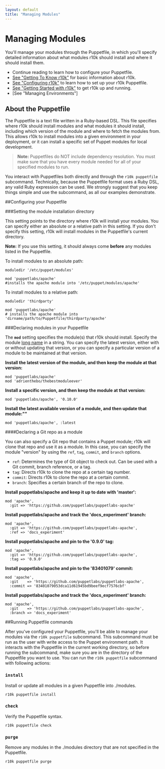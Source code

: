 ```yaml
---
layout: default
title: "Managing Modules"
---
```


[direnv]: /puppet/4.0/reference/environments.html
[direnv_setup]: /puppet/4.0/reference/environments_creating.html
[gettingstarted]: ./gettingstarted_r10k.html
[gettingtoknow]: ./index.html
[configuring]: ./configuring_r10k.html


# Managing Modules

You'll manage your modules through the Puppetfile, in which you'll specify detailed information about what modules r10k should install and where it should install them.

* Continue reading to learn how to configure your Puppetfile.
* [See "Getting To Know r10k"][gettingtoknow] for basic information about r10k.
* [See "Configuring r10k"][configuring] to learn how to set up your r10k Puppetfile.
* [See "Getting Started with r10k"][gettingstarted] to get r10k up and running.
* [See "Managing Environments"]


## About the Puppetfile

The Puppetfile is a text file written in a Ruby-based DSL. This file specifies where r10k should install modules and what modules it should install, including which version of the module and where to fetch the modules from. This allows r10k to install modules into a given environment in your deployment, or it can install a specific set of Puppet modules for local development.

>**Note:** Puppetfiles do NOT include dependency resolution. You must make sure that you have every module needed for all of your specified modules to run.

You interact with Puppetfiles both directly and through the `r10k puppetfile` subcommand. Technically, because the Puppetfile format uses a Ruby DSL, any valid Ruby expression can be used. We strongly suggest that you keep things simple and use the subcommand, as all our examples demonstrate. 

##Configuring your Puppetfile

###Setting the module installation directory

This setting points to the directory where r10k will install your modules. You can specify either an absolute or a relative path in this setting. If you don't specify this setting, r10k will install modules in the Puppetfile's current directory.

**Note:** If you use this setting, it should always come **before** any modules listed in the Puppetfile.

To install modules to an absolute path:

~~~
moduledir '/etc/puppet/modules'

mod 'puppetlabs/apache'
#installs the apache module into '/etc/puppet/modules/apache'
~~~

To install modules to a relative path:

~~~
moduledir 'thirdparty'

mod 'puppetlabs/apache' 
# installs the apache module into 'dirname/path/to/Puppetfile/thirdparty/apache'
~~~

###Declaring modules in your Puppetfile

The **`mod`** setting specifies the module(s) that r10k should install. Specify the module [long name](/puppet/latest/reference/modules_publishing.html#a-note-on-module-names) in a string. You can specify the latest version, either with or without updating that version, or you can specify a particular version of a module to be maintained at that version.

**Install the latest version of the module, and then keep the module at that version:**

~~~
mod 'puppetlabs/apache'
mod 'adrienthebo/thebestmoduleever'
~~~

**Install a specific version, and then keep the module at that version:**

~~~
mod 'puppetlabs/apache', '0.10.0'
~~~

**Install the latest available version of a module, and then update that module:""**

~~~
mod 'puppetlabs/apache', :latest
~~~

####Declaring a Git repo as a module

You can also specify a Git repo that contains a Puppet module; r10k will clone that repo and use it as a module. In this case, you can specify the module "version" by using the `ref`, `tag`, `commit`, and `branch` options.

* `ref`: Determines the type of Git object to check out. Can be used with a Git commit, branch reference, or a tag.
* `tag`: Directs r10k to clone the repo at a certain tag number.
* `commit`: Directs r10k to clone the repo at a certain commit.
* `branch`: Specifies a certain branch of the repo to clone.


**Install puppetlabs/apache and keep it up to date with 'master':**

~~~
mod 'apache',
  :git => 'https://github.com/puppetlabs/puppetlabs-apache'
~~~

**Install puppetlabs/apache and track the 'docs_experiment' branch:**

~~~
mod 'apache',
  :git => 'https://github.com/puppetlabs/puppetlabs-apache',
  :ref => 'docs_experiment'
~~~

**Install puppetlabs/apache and pin to the '0.9.0' tag:**

~~~
mod 'apache',
  :git => 'https://github.com/puppetlabs/puppetlabs-apache',
  :tag => '0.9.0'
~~~

**Install puppetlabs/apache and pin to the '83401079' commit:**

~~~
mod 'apache',
  :git    => 'https://github.com/puppetlabs/puppetlabs-apache',
  :commit => '83401079053dca11d61945bd9beef9ecf7576cbf'
~~~

**Install puppetlabs/apache and track the 'docs_experiment' branch:**

~~~
mod 'apache',
  :git    => 'https://github.com/puppetlabs/puppetlabs-apache',
  :branch => 'docs_experiment'
~~~

##Running Puppetfile commands

After you've configured your Puppetfile, you'll be able to manage your modules via the `r10k puppetfile` subcommand. This subcommand must be run as the user with write access to the Puppet environment path. It interacts with the Puppetfile in the current working directory, so before running the subcommand, make sure you are in the directory of the Puppetfile you want to use. You can run the `r10k puppetfile` subcommand with following actions:

### `install`

Install or update all modules in a given Puppetfile into ./modules.

~~~
r10k puppetfile install
~~~

### `check`

Verify the Puppetfile syntax.

~~~
r10k puppetfile check
~~~

### `purge`

Remove any modules in the ./modules directory that are not specified in the Puppetfile.

~~~
r10k puppetfile purge
~~~

